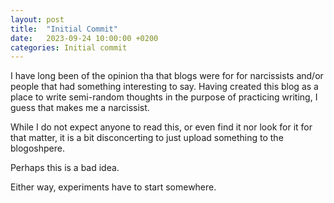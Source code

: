 ```yaml
---
layout: post
title:  "Initial Commit"
date:   2023-09-24 10:00:00 +0200
categories: Initial commit
---
```


I have long been of the opinion tha that blogs were 
for for narcissists and/or people that had something 
interesting to say. Having created this blog as a place
to write semi-random thoughts in the purpose of practicing 
writing, I guess that makes me a narcissist.

While I do not expect anyone to read this, or even find it nor 
look for it for that matter, it is a bit disconcerting to 
just upload something to the blogoshpere. 

Perhaps this is a bad idea.

Either way, experiments have to start somewhere.